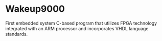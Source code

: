 # Wakeup9000
First embedded system C-based program that utilizes FPGA technology integrated with an ARM processor and incorporates VHDL language standards.
